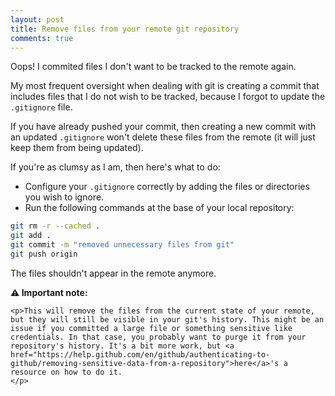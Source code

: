 ```yaml
---
layout: post
title: Remove files from your remote git repository
comments: true
---
```


Oops! I commited files I don't want to be tracked to the remote again.

My most frequent oversight when dealing with git is creating a commit that includes files that I do not wish to be tracked, because I forgot to update the `.gitignore` file.

If you have already pushed your commit, then creating a new commit with an updated `.gitignore` won't delete these files from the remote (it will just keep them from being updated).

If you're as clumsy as I am, then here's what to do:

* Configure your `.gitignore` correctly by adding the files or directories you wish to ignore.
* Run the following commands at the base of your local repository:
```bash
git rm -r --cached .
git add .
git commit -m "removed unnecessary files from git"
git push origin
```

The files shouldn't appear in the remote anymore.

<div class="message">
    <strong>⚠️ Important note:</strong>

    <p>This will remove the files from the current state of your remote, but they will still be visible in your git's history. This might be an issue if you committed a large file or something sensitive like credentials. In that case, you probably want to purge it from your repository's history. It's a bit more work, but <a href="https://help.github.com/en/github/authenticating-to-github/removing-sensitive-data-from-a-repository">here</a>'s a resource on how to do it. 
    </p>
</div>
